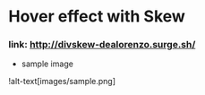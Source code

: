 # Hover effect with Skew

### link: http://divskew-dealorenzo.surge.sh/

* sample image

!alt-text[images/sample.png]